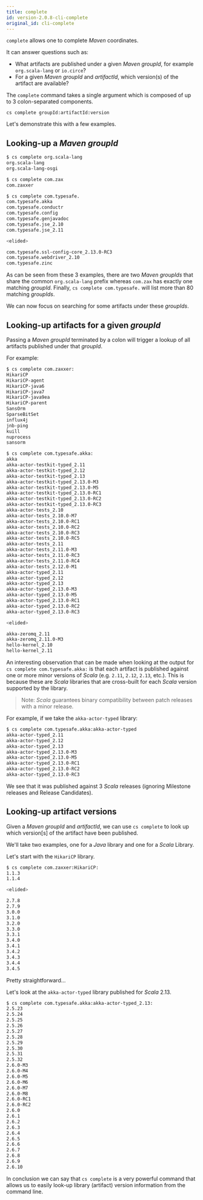 ```yaml
---
title: complete
id: version-2.0.8-cli-complete
original_id: cli-complete
---
```


`complete` allows one to complete _Maven_ coordinates.

It can answer questions such as:

- What artifacts are published under a given _Maven_ _groupId_, for example `org.scala-lang` or `io.circe`?
- For a given _Maven_ _groupId_ and _artifactId_, which version(s) of the artifact are available?

The `complete` command takes a single argument which is composed of up to 3 colon-separated components.

`cs complete groupId:artifactId:version`

Let's demonstrate this with a few examples.

## Looking-up a _Maven_ _groupId_

```bash
$ cs complete org.scala-lang
org.scala-lang
org.scala-lang-osgi

$ cs complete com.zax
com.zaxxer

$ cs complete com.typesafe.
com.typesafe.akka
com.typesafe.conductr
com.typesafe.config
com.typesafe.genjavadoc
com.typesafe.jse_2.10
com.typesafe.jse_2.11

<elided>

com.typesafe.ssl-config-core_2.13.0-RC3
com.typesafe.webdriver_2.10
com.typesafe.zinc
```

As can be seen from these 3 examples, there are two _Maven_ _groupIds_ that share the common `org.scala-lang` prefix whereas `com.zax` has exactly one matching _groupId_. Finally, `cs complete com.typesafe.` will list more than 80 matching _groupIds_.

We can now focus on searching for some artifacts under these _groupIds_.

## Looking-up artifacts for a given _groupId_

Passing a _Maven_ _groupId_ terminated by a colon will trigger a lookup of all artifacts published under that _groupId_.

For example:

```bash
$ cs complete com.zaxxer:
HikariCP
HikariCP-agent
HikariCP-java6
HikariCP-java7
HikariCP-java9ea
HikariCP-parent
SansOrm
SparseBitSet
influx4j
jnb-ping
kuill
nuprocess
sansorm

$ cs complete com.typesafe.akka:
akka
akka-actor-testkit-typed_2.11
akka-actor-testkit-typed_2.12
akka-actor-testkit-typed_2.13
akka-actor-testkit-typed_2.13.0-M3
akka-actor-testkit-typed_2.13.0-M5
akka-actor-testkit-typed_2.13.0-RC1
akka-actor-testkit-typed_2.13.0-RC2
akka-actor-testkit-typed_2.13.0-RC3
akka-actor-tests_2.10
akka-actor-tests_2.10.0-M7
akka-actor-tests_2.10.0-RC1
akka-actor-tests_2.10.0-RC2
akka-actor-tests_2.10.0-RC3
akka-actor-tests_2.10.0-RC5
akka-actor-tests_2.11
akka-actor-tests_2.11.0-M3
akka-actor-tests_2.11.0-RC3
akka-actor-tests_2.11.0-RC4
akka-actor-tests_2.12.0-M1
akka-actor-typed_2.11
akka-actor-typed_2.12
akka-actor-typed_2.13
akka-actor-typed_2.13.0-M3
akka-actor-typed_2.13.0-M5
akka-actor-typed_2.13.0-RC1
akka-actor-typed_2.13.0-RC2
akka-actor-typed_2.13.0-RC3

<elided>

akka-zeromq_2.11
akka-zeromq_2.11.0-M3
hello-kernel_2.10
hello-kernel_2.11
```

An interesting observation that can be made when looking at the output for `cs complete com.typesafe.akka:` is that each artifact is published against one or more minor versions of _Scala_ (e.g. `2.11`, `2.12`, `2.13`, etc.). This is because these are _Scala_ libraries that are cross-built for each _Scala_ version supported by the library.

> Note: _Scala_ guarantees binary compatibility between patch releases with a minor release.

For example, if we take the `akka-actor-typed` library:

```bash
$ cs complete com.typesafe.akka:akka-actor-typed
akka-actor-typed_2.11
akka-actor-typed_2.12
akka-actor-typed_2.13
akka-actor-typed_2.13.0-M3
akka-actor-typed_2.13.0-M5
akka-actor-typed_2.13.0-RC1
akka-actor-typed_2.13.0-RC2
akka-actor-typed_2.13.0-RC3
```

We see that it was published against 3 _Scala_ releases (ignoring Milestone releases and Release Candidates).

## Looking-up artifact versions

Given a _Maven_ _groupId_ and _artifactId_, we can use `cs complete` to look up which version[s] of the artifact have been published.

We'll take two examples, one for a _Java_ library and one for a _Scala_ Library.

Let's start with the `HikariCP` library.

```bash
$ cs complete com.zaxxer:HikariCP:
1.1.3
1.1.4

<elided>

2.7.8
2.7.9
3.0.0
3.1.0
3.2.0
3.3.0
3.3.1
3.4.0
3.4.1
3.4.2
3.4.3
3.4.4
3.4.5
```

Pretty straightforward...

Let's look at the `akka-actor-typed` library published for _Scala_ 2.13.

```bash
$ cs complete com.typesafe.akka:akka-actor-typed_2.13:
2.5.23
2.5.24
2.5.25
2.5.26
2.5.27
2.5.28
2.5.29
2.5.30
2.5.31
2.5.32
2.6.0-M3
2.6.0-M4
2.6.0-M5
2.6.0-M6
2.6.0-M7
2.6.0-M8
2.6.0-RC1
2.6.0-RC2
2.6.0
2.6.1
2.6.2
2.6.3
2.6.4
2.6.5
2.6.6
2.6.7
2.6.8
2.6.9
2.6.10
```

In conclusion we can say that `cs complete` is a very powerful command that allows us to easily look-up library (artifact) version information from the command line.